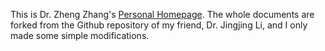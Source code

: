This is Dr. Zheng Zhang's [Personal Homepage](https://cszhangzheng.github.io/). The whole documents are forked from the Github repository of my friend, Dr. Jingjing Li, and I only made some simple modifications.

